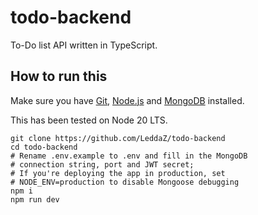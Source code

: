 # todo-backend

To-Do list API written in TypeScript.

## How to run this

Make sure you have [Git](https://git-scm.com/), [Node.js](https://nodejs.org/) and [MongoDB](https://www.mongodb.com/) installed.

This has been tested on Node 20 LTS.

```
git clone https://github.com/LeddaZ/todo-backend
cd todo-backend
# Rename .env.example to .env and fill in the MongoDB
# connection string, port and JWT secret;
# If you're deploying the app in production, set
# NODE_ENV=production to disable Mongoose debugging
npm i
npm run dev
```
